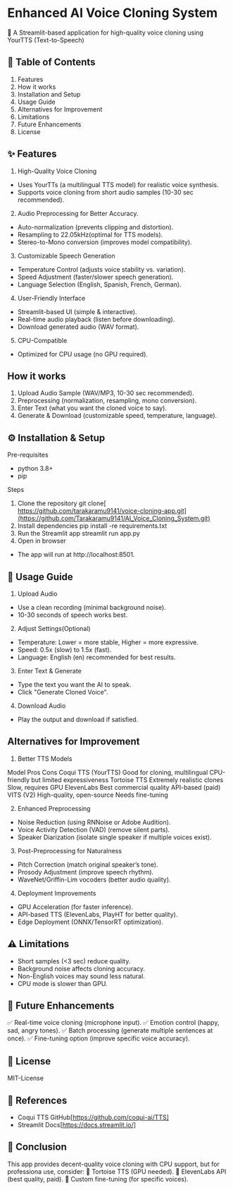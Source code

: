 # Enhanced AI Voice Cloning System
 
📌 A Streamlit-based application for high-quality voice cloning using YourTTS (Text-to-Speech)

## 📑 Table of Contents
1. Features
2. How it works
3. Installation and Setup
4. Usage Guide
5. Alternatives for Improvement
6. Limitations
7. Future Enhancements
8. License

## ✨ Features
1. High-Quality Voice Cloning
- Uses YourTTs (a multilingual TTS model) for realistic voice synthesis.
- Supports voice cloning from short audio samples (10-30 sec recommended).
2. Audio Preprocessing for Better Accuracy.
- Auto-normalization (prevents clipping and distortion).
- Resampling to 22.05kHz(optimal for TTS models).
- Stereo-to-Mono conversion (improves model compatibility).
3. Customizable Speech Generation
- Temperature Control (adjusts voice stability vs. variation).
- Speed Adjustment (faster/slower speech generation).
- Language Selection (English, Spanish, French, German).
4. User-Friendly Interface
- Streamlit-based UI (simple & interactive).
- Real-time audio playback (listen before downloading).
- Download generated audio (WAV format).
5. CPU-Compatible
- Optimized for CPU usage (no GPU required).

## How it works
1. Upload Audio Sample (WAV/MP3, 10-30 sec recommended).
2. Preprocessing (normalization, resampling, mono conversion).
3. Enter Text (what you want the cloned voice to say).
4. Generate & Download (customizable speed, temperature, language).


## ⚙️ Installation & Setup
Pre-requisites
- python 3.8+
- pip 

Steps
1. Clone the repository
git clone[ https://github.com/tarakaramu9141/voice-cloning-app.git](https://github.com/Tarakaramu9141/AI_Voice_Cloning_System.git)
2. Install dependencies
pip install -re requirements.txt
3. Run the Streamlit app
streamlit run app.py
4. Open in browser
- The app will run at http://localhost:8501.

## 📖 Usage Guide
1. Upload Audio
- Use a clean recording (minimal background noise).
- 10-30 seconds of speech works best.
2. Adjust Settings(Optional)
- Temperature: Lower = more stable, Higher = more expressive.
- Speed: 0.5x (slow) to 1.5x (fast).
- Language: English (en) recommended for best results.
3. Enter Text & Generate
- Type the text you want the AI to speak.
- Click "Generate Cloned Voice".
4. Download Audio
- Play the output and download if satisfied.

## Alternatives for Improvement
1. Better TTS Models

Model	Pros	Cons
Coqui TTS (YourTTS)	Good for cloning, multilingual	CPU-friendly but limited expressiveness
Tortoise TTS	Extremely realistic clones	Slow, requires GPU
ElevenLabs	Best commercial quality	API-based (paid)
VITS (V2)	High-quality, open-source	Needs fine-tuning

2. Enhanced Preprocessing
- Noise Reduction (using RNNoise or Adobe Audition).
- Voice Activity Detection (VAD) (remove silent parts).
- Speaker Diarization (isolate single speaker if multiple voices exist).
 
3. Post-Preprocessing for Naturalness
- Pitch Correction (match original speaker’s tone).
- Prosody Adjustment (improve speech rhythm).
- WaveNet/Griffin-Lim vocoders (better audio quality).

4. Deployment Improvements
- GPU Acceleration (for faster inference).
- API-based TTS (ElevenLabs, PlayHT for better quality).
- Edge Deployment (ONNX/TensorRT optimization).

## ⚠️ Limitations
- Short samples (<3 sec) reduce quality.
- Background noise affects cloning accuracy.
- Non-English voices may sound less natural.
- CPU mode is slower than GPU.

## 🚀 Future Enhancements
✅ Real-time voice cloning (microphone input).
✅ Emotion control (happy, sad, angry tones).
✅ Batch processing (generate multiple sentences at once).
✅ Fine-tuning option (improve specific voice accuracy).

## 📜 License
MIT-License

## 🔗 References
- Coqui TTS GitHub[https://github.com/coqui-ai/TTS]
- Streamlit Docs[https://docs.streamlit.io/]

## 🎯 Conclusion
This app provides decent-quality voice cloning with CPU support, but for professiona use, consider:
🔹 Tortoise TTS (GPU needed).
🔹 ElevenLabs API (best quality, paid).
🔹 Custom fine-tuning (for specific voices).
